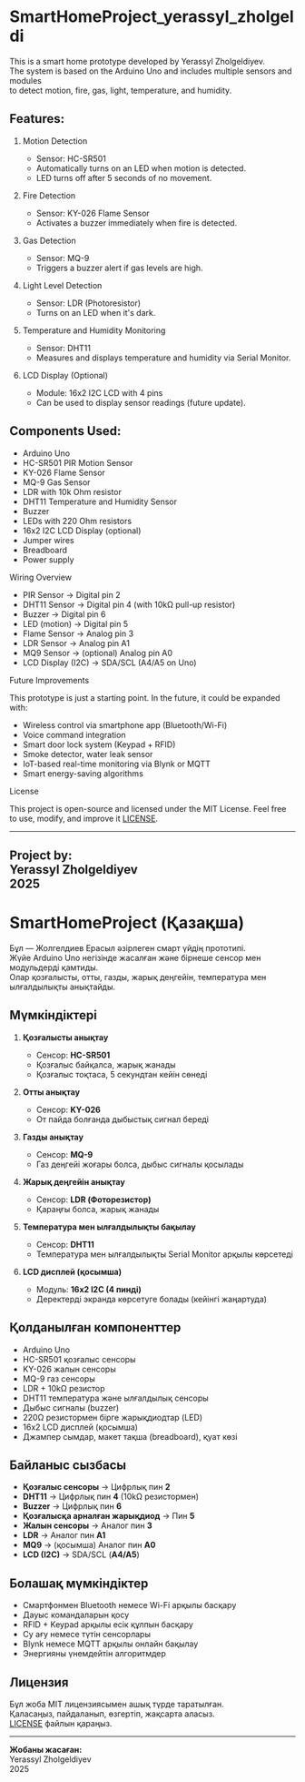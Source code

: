 SmartHomeProject_yerassyl_zholgeldi
================

This is a smart home prototype developed by Yerassyl Zholgeldiyev.  
The system is based on the Arduino Uno and includes multiple sensors and modules  
to detect motion, fire, gas, light, temperature, and humidity.

Features:
---------

1. Motion Detection  
   - Sensor: HC-SR501  
   - Automatically turns on an LED when motion is detected.  
   - LED turns off after 5 seconds of no movement.

2. Fire Detection  
   - Sensor: KY-026 Flame Sensor  
   - Activates a buzzer immediately when fire is detected.

3. Gas Detection  
   - Sensor: MQ-9  
   - Triggers a buzzer alert if gas levels are high.

4. Light Level Detection  
   - Sensor: LDR (Photoresistor)  
   - Turns on an LED when it's dark.

5. Temperature and Humidity Monitoring  
   - Sensor: DHT11  
   - Measures and displays temperature and humidity via Serial Monitor.

6. LCD Display (Optional)  
   - Module: 16x2 I2C LCD with 4 pins  
   - Can be used to display sensor readings (future update).

Components Used:
----------------

- Arduino Uno
- HC-SR501 PIR Motion Sensor
- KY-026 Flame Sensor
- MQ-9 Gas Sensor
- LDR with 10k Ohm resistor
- DHT11 Temperature and Humidity Sensor
- Buzzer
- LEDs with 220 Ohm resistors
- 16x2 I2C LCD Display (optional)
- Jumper wires
- Breadboard
- Power supply

Wiring Overview

- PIR Sensor → Digital pin 2  
- DHT11 Sensor → Digital pin 4 (with 10kΩ pull-up resistor)  
- Buzzer → Digital pin 6  
- LED (motion) → Digital pin 5  
- Flame Sensor → Analog pin 3  
- LDR Sensor → Analog pin A1  
- MQ9 Sensor → (optional) Analog pin A0  
- LCD Display (I2C) → SDA/SCL (A4/A5 on Uno)

Future Improvements

This prototype is just a starting point. In the future, it could be expanded with:

- Wireless control via smartphone app (Bluetooth/Wi-Fi)
- Voice command integration
- Smart door lock system (Keypad + RFID)
- Smoke detector, water leak sensor
- IoT-based real-time monitoring via Blynk or MQTT
- Smart energy-saving algorithms

License

This project is open-source and licensed under the MIT License. Feel free to use, modify, and improve it [LICENSE](./LICENSE).

---

Project by:  
Yerassyl Zholgeldiyev  
2025
---


# SmartHomeProject (Қазақша)

Бұл — Жолгелдиев Ерасыл әзірлеген смарт үйдің прототипі.  
Жүйе Arduino Uno негізінде жасалған және бірнеше сенсор мен модульдерді қамтиды.  
Олар қозғалысты, отты, газды, жарық деңгейін, температура мен ылғалдылықты анықтайды.

## Мүмкіндіктері

1. **Қозғалысты анықтау**  
   - Сенсор: **HC-SR501**  
   - Қозғалыс байқалса, жарық жанады  
   - Қозғалыс тоқтаса, 5 секундтан кейін сөнеді

2. **Отты анықтау**  
   - Сенсор: **KY-026**  
   - От пайда болғанда дыбыстық сигнал береді

3. **Газды анықтау**  
   - Сенсор: **MQ-9**  
   - Газ деңгейі жоғары болса, дыбыс сигналы қосылады

4. **Жарық деңгейін анықтау**  
   - Сенсор: **LDR (Фоторезистор)**  
   - Қараңғы болса, жарық жанады

5. **Температура мен ылғалдылықты бақылау**  
   - Сенсор: **DHT11**  
   - Температура мен ылғалдылықты Serial Monitor арқылы көрсетеді

6. **LCD дисплей (қосымша)**  
   - Модуль: **16x2 I2C (4 пинді)**  
   - Деректерді экранда көрсетуге болады (кейінгі жаңартуда)

## Қолданылған компоненттер

- Arduino Uno  
- HC-SR501 қозғалыс сенсоры  
- KY-026 жалын сенсоры  
- MQ-9 газ сенсоры  
- LDR + 10kΩ резистор  
- DHT11 температура және ылғалдылық сенсоры  
- Дыбыс сигналы (buzzer)  
- 220Ω резистормен бірге жарықдиодтар (LED)  
- 16x2 LCD дисплей (қосымша)  
- Джампер сымдар, макет тақша (breadboard), қуат көзі

## Байланыс сызбасы

- **Қозғалыс сенсоры** → Цифрлық пин **2**  
- **DHT11** → Цифрлық пин **4** (10kΩ резистормен)  
- **Buzzer** → Цифрлық пин **6**  
- **Қозғалысқа арналған жарықдиод** → Пин **5**  
- **Жалын сенсоры** → Аналог пин **3**  
- **LDR** → Аналог пин **A1**  
- **MQ9** → (қосымша) Аналог пин **A0**  
- **LCD (I2C)** → SDA/SCL (**A4/A5**)

## Болашақ мүмкіндіктер

- Смартфонмен Bluetooth немесе Wi-Fi арқылы басқару  
- Дауыс командаларын қосу  
- RFID + Keypad арқылы есік құлпын басқару  
- Су ағу немесе түтін сенсорлары  
- Blynk немесе MQTT арқылы онлайн бақылау  
- Энергияны үнемдейтін алгоритмдер

## Лицензия

Бұл жоба MIT лицензиясымен ашық түрде таратылған.  
Қаласаңыз, пайдаланып, өзгертіп, жақсарта аласыз.  
[LICENSE](./LICENSE) файлын қараңыз.

---

**Жобаны жасаған:**  
Yerassyl Zholgeldiyev  
2025
